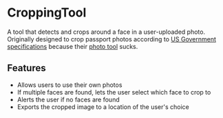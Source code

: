 # CroppingTool
A tool that detects and crops around a face in a user-uploaded photo.  Originally designed to crop passport photos according to [US Government specifications](https://travel.state.gov/content/travel/en/passports/how-apply/photos.html) because their [photo tool](https://tsg.phototool.state.gov/photo) sucks.

## Features
- Allows users to use their own photos
- If multiple faces are found, lets the user select which face to crop to
- Alerts the user if no faces are found
- Exports the cropped image to a location of the user's choice
